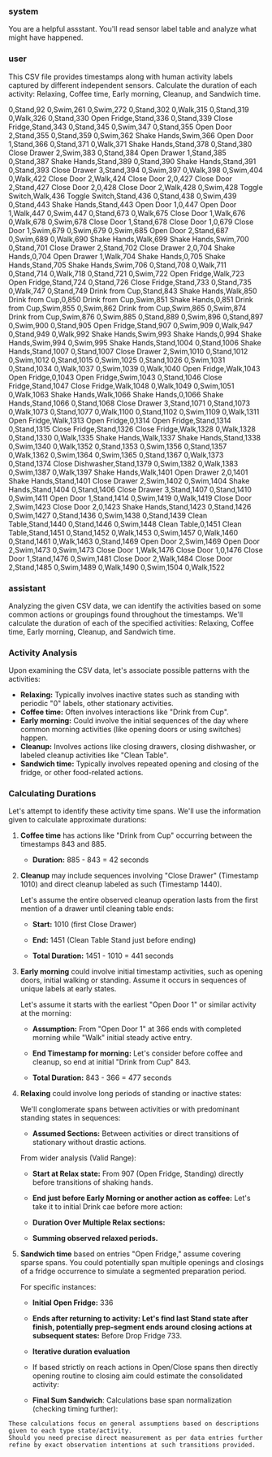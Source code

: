 ### system
You are a helpful assstant. You'll read sensor label table and analyze what might have happened.
### user

This CSV file provides timestamps along with human activity labels captured by different independent sensors.
Calculate the duration of each activity: Relaxing, Coffee time, Early morning, Cleanup, and Sandwich time.
    
0,Stand,92
0,Swim,261
0,Swim,272
0,Stand,302
0,Walk,315
0,Stand,319
0,Walk,326
0,Stand,330
Open Fridge,Stand,336
0,Stand,339
Close Fridge,Stand,343
0,Stand,345
0,Swim,347
0,Stand,355
Open Door 2,Stand,355
0,Stand,359
0,Swim,362
Shake Hands,Swim,366
Open Door 1,Stand,366
0,Stand,371
0,Walk,371
Shake Hands,Stand,378
0,Stand,380
Close Drawer 2,Swim,383
0,Stand,384
Open Drawer 1,Stand,385
0,Stand,387
Shake Hands,Stand,389
0,Stand,390
Shake Hands,Stand,391
0,Stand,393
Close Drawer 3,Stand,394
0,Swim,397
0,Walk,398
0,Swim,404
0,Walk,422
Close Door 2,Walk,424
Close Door 2,0,427
Close Door 2,Stand,427
Close Door 2,0,428
Close Door 2,Walk,428
0,Swim,428
Toggle Switch,Walk,436
Toggle Switch,Stand,436
0,Stand,438
0,Swim,439
0,Stand,443
Shake Hands,Stand,443
Open Door 1,0,447
Open Door 1,Walk,447
0,Swim,447
0,Stand,673
0,Walk,675
Close Door 1,Walk,676
0,Walk,678
0,Swim,678
Close Door 1,Stand,678
Close Door 1,0,679
Close Door 1,Swim,679
0,Swim,679
0,Swim,685
Open Door 2,Stand,687
0,Swim,689
0,Walk,690
Shake Hands,Walk,699
Shake Hands,Swim,700
0,Stand,701
Close Drawer 2,Stand,702
Close Drawer 2,0,704
Shake Hands,0,704
Open Drawer 1,Walk,704
Shake Hands,0,705
Shake Hands,Stand,705
Shake Hands,Swim,706
0,Stand,708
0,Walk,711
0,Stand,714
0,Walk,718
0,Stand,721
0,Swim,722
Open Fridge,Walk,723
Open Fridge,Stand,724
0,Stand,726
Close Fridge,Stand,733
0,Stand,735
0,Walk,747
0,Stand,749
Drink from Cup,Stand,843
Shake Hands,Walk,850
Drink from Cup,0,850
Drink from Cup,Swim,851
Shake Hands,0,851
Drink from Cup,Swim,855
0,Swim,862
Drink from Cup,Swim,865
0,Swim,874
Drink from Cup,Swim,876
0,Swim,885
0,Stand,889
0,Swim,896
0,Stand,897
0,Swim,900
0,Stand,905
Open Fridge,Stand,907
0,Swim,909
0,Walk,947
0,Stand,949
0,Walk,992
Shake Hands,Swim,993
Shake Hands,0,994
Shake Hands,Swim,994
0,Swim,995
Shake Hands,Stand,1004
0,Stand,1006
Shake Hands,Stand,1007
0,Stand,1007
Close Drawer 2,Swim,1010
0,Stand,1012
0,Swim,1012
0,Stand,1015
0,Swim,1025
0,Stand,1026
0,Swim,1031
0,Stand,1034
0,Walk,1037
0,Swim,1039
0,Walk,1040
Open Fridge,Walk,1043
Open Fridge,0,1043
Open Fridge,Swim,1043
0,Stand,1046
Close Fridge,Stand,1047
Close Fridge,Walk,1048
0,Walk,1049
0,Swim,1051
0,Walk,1063
Shake Hands,Walk,1066
Shake Hands,0,1066
Shake Hands,Stand,1066
0,Stand,1068
Close Drawer 3,Stand,1071
0,Stand,1073
0,Walk,1073
0,Stand,1077
0,Walk,1100
0,Stand,1102
0,Swim,1109
0,Walk,1311
Open Fridge,Walk,1313
Open Fridge,0,1314
Open Fridge,Stand,1314
0,Stand,1315
Close Fridge,Stand,1326
Close Fridge,Walk,1328
0,Walk,1328
0,Stand,1330
0,Walk,1335
Shake Hands,Walk,1337
Shake Hands,Stand,1338
0,Swim,1340
0,Walk,1352
0,Stand,1353
0,Swim,1356
0,Stand,1357
0,Walk,1362
0,Swim,1364
0,Swim,1365
0,Stand,1367
0,Walk,1373
0,Stand,1374
Close Dishwasher,Stand,1379
0,Swim,1382
0,Walk,1383
0,Swim,1387
0,Walk,1397
Shake Hands,Walk,1401
Open Drawer 2,0,1401
Shake Hands,Stand,1401
Close Drawer 2,Swim,1402
0,Swim,1404
Shake Hands,Stand,1404
0,Stand,1406
Close Drawer 3,Stand,1407
0,Stand,1410
0,Swim,1411
Open Door 1,Stand,1414
0,Swim,1419
0,Walk,1419
Close Door 2,Swim,1423
Close Door 2,0,1423
Shake Hands,Stand,1423
0,Stand,1426
0,Swim,1427
0,Stand,1436
0,Swim,1438
0,Stand,1439
Clean Table,Stand,1440
0,Stand,1446
0,Swim,1448
Clean Table,0,1451
Clean Table,Stand,1451
0,Stand,1452
0,Walk,1453
0,Swim,1457
0,Walk,1460
0,Stand,1461
0,Walk,1463
0,Stand,1469
Open Door 2,Swim,1469
Open Door 2,Swim,1473
0,Swim,1473
Close Door 1,Walk,1476
Close Door 1,0,1476
Close Door 1,Stand,1476
0,Swim,1481
Close Door 2,Walk,1484
Close Door 2,Stand,1485
0,Swim,1489
0,Walk,1490
0,Swim,1504
0,Walk,1522

### assistant
Analyzing the given CSV data, we can identify the activities based on some common actions or groupings found throughout the timestamps. We'll calculate the duration of each of the specified activities: Relaxing, Coffee time, Early morning, Cleanup, and Sandwich time.

### Activity Analysis

Upon examining the CSV data, let's associate possible patterns with the activities:

- **Relaxing:** Typically involves inactive states such as standing with periodic "0" labels, other stationary activities.
- **Coffee time:** Often involves interactions like "Drink from Cup".
- **Early morning:** Could involve the initial sequences of the day where common morning activities (like opening doors or using switches) happen.
- **Cleanup:** Involves actions like closing drawers, closing dishwasher, or labeled cleanup activities like "Clean Table".
- **Sandwich time:** Typically involves repeated opening and closing of the fridge, or other food-related actions.

### Calculating Durations

Let's attempt to identify these activity time spans. We'll use the information given to calculate approximate durations:

1. **Coffee time** has actions like "Drink from Cup" occurring between the timestamps 843 and 885.
   
   - **Duration:** 885 - 843 = 42 seconds

2. **Cleanup** may include sequences involving "Close Drawer" (Timestamp 1010) and direct cleanup labeled as such (Timestamp 1440).

   Let's assume the entire observed cleanup operation lasts from the first mention of a drawer until cleaning table ends:
   
   - **Start:** 1010 (first Close Drawer)
   - **End:** 1451 (Clean Table Stand just before ending)
   
   - **Total Duration:** 1451 - 1010 = 441 seconds

3. **Early morning** could involve initial timestamp activities, such as opening doors, initial walking or standing. Assume it occurs in sequences of unique labels at early states.

   Let's assume it starts with the earliest "Open Door 1" or similar activity at the morning:
   
   - **Assumption:** From "Open Door 1" at 366 ends with completed morning while "Walk" initial steady active entry.
   
   - **End Timestamp for morning:** Let's consider before coffee and cleanup, so end at initial "Drink from Cup" 843.
   
   - **Total Duration:** 843 - 366 = 477 seconds

4. **Relaxing** could involve long periods of standing or inactive states:

   We'll conglomerate spans between activities or with predominant standing states in sequences:

   - **Assumed Sections:** Between activities or direct transitions of stationary without drastic actions.
   
   From wider analysis (Valid Range):
   
   - **Start at Relax state:** From 907 (Open Fridge, Standing) directly before transitions of shaking hands.
   - **End just before Early Morning or another action as coffee:** Let's take it to initial Drink cae before more action:
   
   - **Duration Over Multiple Relax sections:** 
   
   - **Summing observed relaxed periods.**

5. **Sandwich time** based on entries "Open Fridge," assume covering sparse spans. You could potentially span multiple openings and closings of a fridge occurrence to simulate a segmented preparation period.

   For specific instances:
   
   - **Initial Open Fridge:** 336 
   - **Ends after returning to activity: Let's find last Stand state after finish, potentially prep-segment ends around closing actions at subsequent states:** Before Drop Fridge 733.
   
   - **Iterative duration evaluation**

   - If based strictly on reach actions in Open/Close spans then directly opening routine to closing aim could estimate the consolidated activity:
   
   - **Final Sum Sandwich**: Calculations base span normalization (checking timing further):

```plaintext
These calculations focus on general assumptions based on descriptions given to each type state/activity.
Should you need precise direct measurement as per data entries further refine by exact observation intentions at such transitions provided.
```


